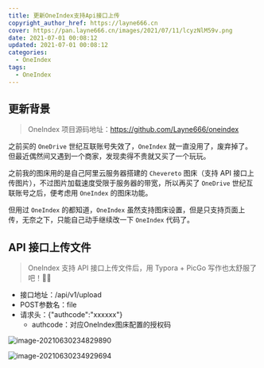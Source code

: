 ```yaml
---
title: 更新OneIndex支持Api接口上传
copyright_author_href: https://layne666.cn
cover: https://pan.layne666.cn/images/2021/07/11/lcyzNlM59v.png
date: 2021-07-01 00:08:12
updated: 2021-07-01 00:08:12
categories: 
  - OneIndex
tags: 
  - OneIndex
---
```


## 更新背景

> OneIndex 项目源码地址：https://github.com/Layne666/oneindex

之前买的 `OneDrive` 世纪互联账号失效了，`OneIndex` 就一直没用了，废弃掉了。但最近偶然间又遇到一个商家，发现卖得不贵就又买了一个玩玩。

之前我的图床用的是自己阿里云服务器搭建的 `Chevereto` 图床（支持 API 接口上传图片），不过图片加载速度受限于服务器的带宽，所以再买了 `OneDrive` 世纪互联账号之后，便考虑用 `OneIndex` 的图床功能。

但用过 `OneIndex` 的都知道，`OneIndex` 虽然支持图床设置，但是只支持页面上传，无奈之下，只能自己动手继续改一下 `OneIndex` 代码了。

## API 接口上传文件

> OneIndex 支持 API 接口上传文件后，用 Typora + PicGo 写作也太舒服了吧！🎉🎉

* 接口地址：/api/v1/upload
* POST参数名：file
* 请求头：{"authcode":"xxxxxx"}
  * authcode：对应OneIndex图床配置的授权码

![image-20210630234829890](https://pan.layne666.cn/images/2021/07/11/5XHmj2vQtF.png)

![image-20210630234929694](https://pan.layne666.cn/images/2021/07/11/a1nSJkI4kp.png)
